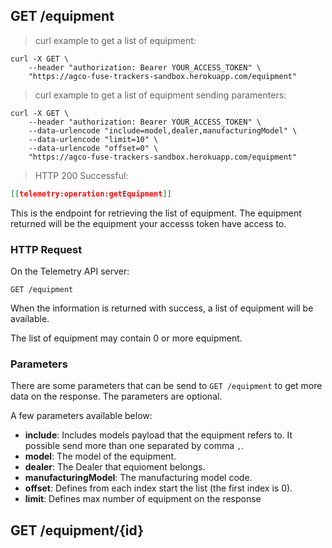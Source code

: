 ## GET /equipment

> curl example to get a list of equipment:

```shell
curl -X GET \
    --header "authorization: Bearer YOUR_ACCESS_TOKEN" \
    "https://agco-fuse-trackers-sandbox.herokuapp.com/equipment"
```

> curl example to get a list of equipment sending paramenters:

```shell
curl -X GET \
    --header "authorization: Bearer YOUR_ACCESS_TOKEN" \
    --data-urlencode "include=model,dealer,manufacturingModel" \
    --data-urlencode "limit=10" \
    --data-urlencode "offset=0" \
    "https://agco-fuse-trackers-sandbox.herokuapp.com/equipment"
```

> HTTP 200 Successful:

```json
[[telemetry:operation:getEquipment]]
```

This is the endpoint for retrieving the list of equipment. The equipment returned will be the equipment your accesss token have access to.

### HTTP Request

On the Telemetry API server:

`GET /equipment`

When the information is returned with success, a list of equipment will be available.

The list of equipment may contain 0 or more equipment.

### Parameters

There are some parameters that can be send to `GET /equipment` to get more data on the response. The parameters are optional.

A few parameters available below:

- **include**: Includes models payload that the equipment refers to. It possible send more than one separated by comma `,`.
 - **model**: The model of the equipment.
 - **dealer**: The Dealer that equioment belongs.
 - **manufacturingModel**: The manufacturing model code.
- **offset**: Defines from each index start the list (the first index is 0).
- **limit**: Defines max number of equipment on the response

## GET /equipment/{id}
